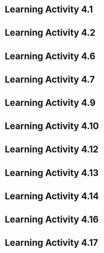 # Learning Activity 4.1
# Learning Activity 4.2
# Learning Activity 4.6
# Learning Activity 4.7
# Learning Activity 4.9
# Learning Activity 4.10
# Learning Activity 4.12
# Learning Activity 4.13
# Learning Activity 4.14
# Learning Activity 4.16
# Learning Activity 4.17
